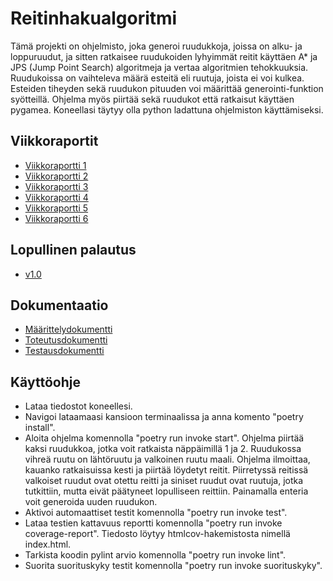# Reitinhakualgoritmi
Tämä projekti on ohjelmisto, joka generoi ruudukkoja, joissa on alku- ja loppuruudut, ja sitten ratkaisee ruudukoiden lyhyimmät reitit käyttäen A* ja JPS (Jump Point Search) algoritmeja ja vertaa algoritmien tehokkuuksia. Ruudukoissa on vaihteleva määrä esteitä eli ruutuja, joista ei voi kulkea. Esteiden tiheyden sekä ruudukon pituuden voi määrittää generointi-funktion syötteillä. Ohjelma myös piirtää sekä ruudukot että ratkaisut käyttäen pygamea. Koneellasi täytyy olla python ladattuna ohjelmiston käyttämiseksi.
## Viikkoraportit
- [Viikkoraportti 1](https://github.com/AnttiVainikka/tiralabra/blob/main/dokumentointi/viikkoraportit/viikkoraportti1.md)
- [Viikkoraportti 2](https://github.com/AnttiVainikka/tiralabra/blob/main/dokumentointi/viikkoraportit/viikkoraportti2.md)
- [Viikkoraportti 3](https://github.com/AnttiVainikka/tiralabra/blob/main/dokumentointi/viikkoraportit/viikkoraportti3.md)
- [Viikkoraportti 4](https://github.com/AnttiVainikka/tiralabra/blob/main/dokumentointi/viikkoraportit/viikkoraportti4.md)
- [Viikkoraportti 5](https://github.com/AnttiVainikka/tiralabra/blob/main/dokumentointi/viikkoraportit/viikkoraportti5.md)
- [Viikkoraportti 6](https://github.com/AnttiVainikka/tiralabra/blob/main/dokumentointi/viikkoraportit/viikkoraportti6.md)
## Lopullinen palautus
- [v1.0](https://github.com/AnttiVainikka/tiralabra/releases/tag/v1.0)
## Dokumentaatio
- [Määrittelydokumentti](https://github.com/AnttiVainikka/tiralabra/blob/main/dokumentointi/maarittelydokumentti.md)
- [Toteutusdokumentti](https://github.com/AnttiVainikka/tiralabra/blob/main/dokumentointi/toteutusdokumentti.md)
- [Testausdokumentti](https://github.com/AnttiVainikka/tiralabra/blob/main/dokumentointi/testausdokumentti.md)
## Käyttöohje
- Lataa tiedostot koneellesi.
- Navigoi lataamaasi kansioon terminaalissa ja anna komento "poetry install".
- Aloita ohjelma komennolla "poetry run invoke start". Ohjelma piirtää kaksi ruudukkoa, jotka voit ratkaista näppäimillä 1 ja 2. Ruudukossa vihreä ruutu on lähtöruutu ja valkoinen ruutu maali. Ohjelma ilmoittaa, kauanko ratkaisuissa kesti ja piirtää löydetyt reitit. Piirretyssä reitissä valkoiset ruudut ovat otettu reitti ja siniset ruudut ovat ruutuja, jotka tutkittiin, mutta eivät päätyneet lopulliseen reittiin. Painamalla enteria voit generoida uuden ruudukon.
- Aktivoi automaattiset testit komennolla "poetry run invoke test".
- Lataa testien kattavuus reportti komennolla "poetry run invoke coverage-report". Tiedosto löytyy htmlcov-hakemistosta nimellä index.html.
- Tarkista koodin pylint arvio komennolla "poetry run invoke lint".
- Suorita suorituskyky testit komennolla "poetry run invoke suorituskyky".
